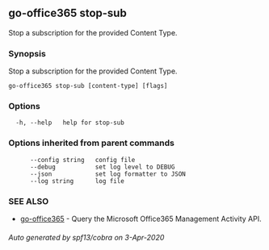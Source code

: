 ## go-office365 stop-sub

Stop a subscription for the provided Content Type.

### Synopsis

Stop a subscription for the provided Content Type.

```
go-office365 stop-sub [content-type] [flags]
```

### Options

```
  -h, --help   help for stop-sub
```

### Options inherited from parent commands

```
      --config string   config file
      --debug           set log level to DEBUG
      --json            set log formatter to JSON
      --log string      log file
```

### SEE ALSO

* [go-office365](go-office365.md)	 - Query the Microsoft Office365 Management Activity API.

###### Auto generated by spf13/cobra on 3-Apr-2020
